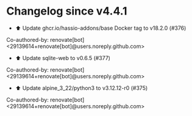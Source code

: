 # Changelog since v4.4.1
- ⬆️ Update ghcr.io/hassio-addons/base Docker tag to v18.2.0 (#376)

Co-authored-by: renovate[bot] <29139614+renovate[bot]@users.noreply.github.com> 
- ⬆️ Update sqlite-web to v0.6.5 (#377)

Co-authored-by: renovate[bot] <29139614+renovate[bot]@users.noreply.github.com> 
- ⬆️ Update alpine_3_22/python3 to v3.12.12-r0 (#375)

Co-authored-by: renovate[bot] <29139614+renovate[bot]@users.noreply.github.com> 
